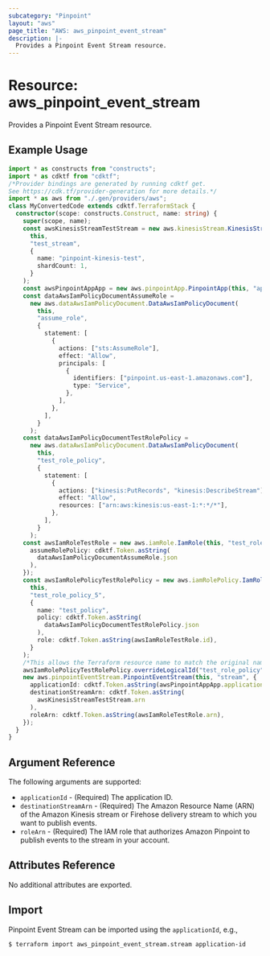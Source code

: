 ```yaml
---
subcategory: "Pinpoint"
layout: "aws"
page_title: "AWS: aws_pinpoint_event_stream"
description: |-
  Provides a Pinpoint Event Stream resource.
---
```


# Resource: aws_pinpoint_event_stream

Provides a Pinpoint Event Stream resource.

## Example Usage

```typescript
import * as constructs from "constructs";
import * as cdktf from "cdktf";
/*Provider bindings are generated by running cdktf get.
See https://cdk.tf/provider-generation for more details.*/
import * as aws from "./.gen/providers/aws";
class MyConvertedCode extends cdktf.TerraformStack {
  constructor(scope: constructs.Construct, name: string) {
    super(scope, name);
    const awsKinesisStreamTestStream = new aws.kinesisStream.KinesisStream(
      this,
      "test_stream",
      {
        name: "pinpoint-kinesis-test",
        shardCount: 1,
      }
    );
    const awsPinpointAppApp = new aws.pinpointApp.PinpointApp(this, "app", {});
    const dataAwsIamPolicyDocumentAssumeRole =
      new aws.dataAwsIamPolicyDocument.DataAwsIamPolicyDocument(
        this,
        "assume_role",
        {
          statement: [
            {
              actions: ["sts:AssumeRole"],
              effect: "Allow",
              principals: [
                {
                  identifiers: ["pinpoint.us-east-1.amazonaws.com"],
                  type: "Service",
                },
              ],
            },
          ],
        }
      );
    const dataAwsIamPolicyDocumentTestRolePolicy =
      new aws.dataAwsIamPolicyDocument.DataAwsIamPolicyDocument(
        this,
        "test_role_policy",
        {
          statement: [
            {
              actions: ["kinesis:PutRecords", "kinesis:DescribeStream"],
              effect: "Allow",
              resources: ["arn:aws:kinesis:us-east-1:*:*/*"],
            },
          ],
        }
      );
    const awsIamRoleTestRole = new aws.iamRole.IamRole(this, "test_role", {
      assumeRolePolicy: cdktf.Token.asString(
        dataAwsIamPolicyDocumentAssumeRole.json
      ),
    });
    const awsIamRolePolicyTestRolePolicy = new aws.iamRolePolicy.IamRolePolicy(
      this,
      "test_role_policy_5",
      {
        name: "test_policy",
        policy: cdktf.Token.asString(
          dataAwsIamPolicyDocumentTestRolePolicy.json
        ),
        role: cdktf.Token.asString(awsIamRoleTestRole.id),
      }
    );
    /*This allows the Terraform resource name to match the original name. You can remove the call if you don't need them to match.*/
    awsIamRolePolicyTestRolePolicy.overrideLogicalId("test_role_policy");
    new aws.pinpointEventStream.PinpointEventStream(this, "stream", {
      applicationId: cdktf.Token.asString(awsPinpointAppApp.applicationId),
      destinationStreamArn: cdktf.Token.asString(
        awsKinesisStreamTestStream.arn
      ),
      roleArn: cdktf.Token.asString(awsIamRoleTestRole.arn),
    });
  }
}

```

## Argument Reference

The following arguments are supported:

* `applicationId` - (Required) The application ID.
* `destinationStreamArn` - (Required) The Amazon Resource Name (ARN) of the Amazon Kinesis stream or Firehose delivery stream to which you want to publish events.
* `roleArn` - (Required) The IAM role that authorizes Amazon Pinpoint to publish events to the stream in your account.

## Attributes Reference

No additional attributes are exported.

## Import

Pinpoint Event Stream can be imported using the `applicationId`, e.g.,

```
$ terraform import aws_pinpoint_event_stream.stream application-id
```

<!-- cache-key: cdktf-0.17.0-pre.15 input-85177e88b3c389dc2bba1b24b88d86ab150134a602378e0ca0b992666e1d54c8 -->